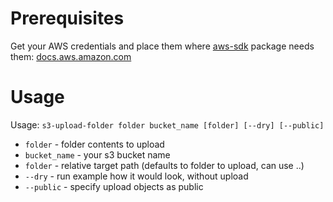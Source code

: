# Prerequisites

Get your AWS credentials and place them where [aws-sdk](https://www.npmjs.com/package/aws-sdk) package needs them: [docs.aws.amazon.com](https://docs.aws.amazon.com/general/latest/gr/aws-sec-cred-types.html)

# Usage

Usage: `s3-upload-folder folder bucket_name [folder] [--dry] [--public]`

- `folder` - folder contents to upload
- `bucket_name` - your s3 bucket name
- `folder` - relative target path (defaults to folder to upload, can use ..)
- `--dry` - run example how it would look, without upload
- `--public` - specify upload objects as public
